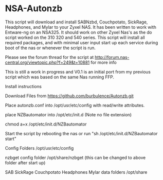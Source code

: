# NSA-Autonzb
This script will download and install SABNzbd, Couchpotato, SickRage, Headphones, and Mylar to your Zyxel NAS. It has been written to work with Entware-ng on an NSA325. It should work on other Zyxel Nas's as the do script worked on the 310 320 and 540 series. This script will install all required packages, and with minimal user input start up each service during boot of the nas or whenever the script is run.

Please see the forum thread for the script at http://forum.nas-central.org/viewtopic.php?f=249&t=10881 for more info

This is still a work in progress and V0.1 is an initial port from my previous script which was based on the same Nas running FFP.

Install instructions

Download Files from https://github.com/burbulence/Autonzb.git

Place autonzb.conf into /opt/usr/etc/config with read/write attributes.

place NZBautomator into /opt/etc/init.d (Note no file extension)

chmod a+x /opt/etc/init.d/NZBautomator

Start the script by rebooting the nas or run "sh /opt/etc/init.d/NZBautomator start"


Config Folders /opt/usr/etc/config

nzbget config folder /opt/share/nzbget (this can be changed to above folder after start up)

SAB SickRage Couchpotato Headphones Mylar data folders /opt/share



 

